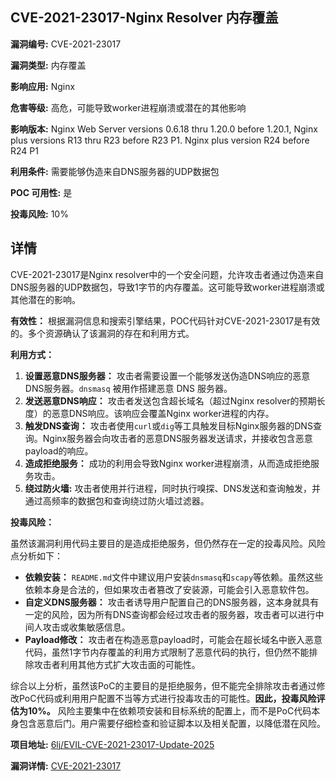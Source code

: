 ## CVE-2021-23017-Nginx Resolver 内存覆盖

**漏洞编号:** CVE-2021-23017

**漏洞类型:** 内存覆盖

**影响应用:** Nginx

**危害等级:** 高危，可能导致worker进程崩溃或潜在的其他影响

**影响版本:** Nginx Web Server versions 0.6.18 thru 1.20.0 before 1.20.1, Nginx plus versions R13 thru R23 before R23 P1. Nginx plus version R24 before R24 P1

**利用条件:** 需要能够伪造来自DNS服务器的UDP数据包

**POC 可用性:** 是

**投毒风险:** 10%

## 详情

CVE-2021-23017是Nginx resolver中的一个安全问题，允许攻击者通过伪造来自DNS服务器的UDP数据包，导致1字节的内存覆盖。这可能导致worker进程崩溃或其他潜在的影响。

**有效性：** 根据漏洞信息和搜索引擎结果，POC代码针对CVE-2021-23017是有效的。多个资源确认了该漏洞的存在和利用方式。

**利用方式：**

1.  **设置恶意DNS服务器：** 攻击者需要设置一个能够发送伪造DNS响应的恶意DNS服务器。`dnsmasq` 被用作搭建恶意 DNS 服务器。
2.  **发送恶意DNS响应：** 攻击者发送包含超长域名（超过Nginx resolver的预期长度）的恶意DNS响应。该响应会覆盖Nginx worker进程的内存。
3.  **触发DNS查询：** 攻击者使用`curl`或`dig`等工具触发目标Nginx服务器的DNS查询。Nginx服务器会向攻击者的恶意DNS服务器发送请求，并接收包含恶意payload的响应。
4.  **造成拒绝服务：** 成功的利用会导致Nginx worker进程崩溃，从而造成拒绝服务攻击。
5.  **绕过防火墙:** 攻击者使用并行进程，同时执行嗅探、DNS发送和查询触发，并通过高频率的数据包和查询绕过防火墙过滤器。

**投毒风险：**

虽然该漏洞利用代码主要目的是造成拒绝服务，但仍然存在一定的投毒风险。风险点分析如下：

*   **依赖安装：**  `README.md`文件中建议用户安装`dnsmasq`和`scapy`等依赖。虽然这些依赖本身是合法的，但如果攻击者篡改了安装源，可能会引入恶意软件包。
*   **自定义DNS服务器：**  攻击者诱导用户配置自己的DNS服务器，这本身就具有一定的风险，因为所有DNS查询都会经过攻击者的服务器，攻击者可以进行中间人攻击或收集敏感信息。
*   **Payload修改：** 攻击者在构造恶意payload时，可能会在超长域名中嵌入恶意代码，虽然1字节内存覆盖的利用方式限制了恶意代码的执行，但仍然不能排除攻击者利用其他方式扩大攻击面的可能性。

综合以上分析，虽然该PoC的主要目的是拒绝服务，但不能完全排除攻击者通过修改PoC代码或利用用户配置不当等方式进行投毒攻击的可能性。**因此，投毒风险评估为10%。** 风险主要集中在依赖项安装和目标系统的配置上，而不是PoC代码本身包含恶意后门。用户需要仔细检查和验证脚本以及相关配置，以降低潜在风险。

**项目地址:** [6lj/EVIL-CVE-2021-23017-Update-2025](https://github.com/6lj/EVIL-CVE-2021-23017-Update-2025)

**漏洞详情:** [CVE-2021-23017](https://nvd.nist.gov/vuln/detail/CVE-2021-23017)